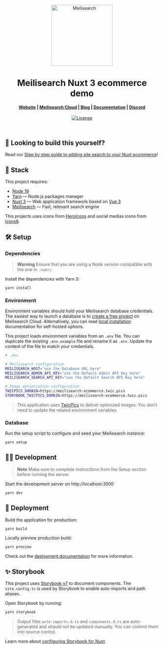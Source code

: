 <p align="center">
  <a href="https://www.meilisearch.com/?utm_campaign=ecommerce-demo&utm_source=github&utm_medium=readme" target="_blank">
    <img src="https://github.com/meilisearch/meilisearch/blob/main/assets/logo.svg" alt="Meilisearch" width="200" height="200" />
  </a>
</p>

<h1 align="center">Meilisearch Nuxt 3 ecommerce demo</h1>

<h4 align="center">
  <a href="https://www.meilisearch.com/?utm_campaign=ecommerce-demo&utm_source=github&utm_medium=readme">Website</a> |
  <a href="https://www.meilisearch.com/cloud?utm_campaign=ecommerce-demo&utm_source=github&utm_medium=readme">Meilisearch Cloud</a> |
  <a href="https://blog.meilisearch.com/?utm_campaign=ecommerce-demo&utm_source=github&utm_medium=readme">Blog</a> |
  <a href="https://www.meilisearch.com/docs/?utm_campaign=ecommerce-demo&utm_source=github&utm_medium=readme">Documentation</a> |
  <a href="https://discord.meilisearch.com/?utm_campaign=ecommerce-demo&utm_source=github&utm_medium=readme">Discord</a>
</h4>

<p align="center">
  <a href="https://github.com/meilisearch/demo-movies/blob/main/LICENCE"><img src="https://img.shields.io/badge/license-MIT-informational" alt="License"></a>
</p>
<br/>

## 💪 Looking to build this yourself?

Read our [Step by step guide to adding site search to your Nuxt ecommerce](https://blog.meilisearch.com/nuxt-ecommerce-search-guide/?utm_campaign=ecommerce-demo&utm_source=github&utm_medium=readme)!

## 🧰 Stack

This project requires:

- [Node 18](https://nodejs.org/)
- [Yarn](https://classic.yarnpkg.com/) — Node.js packages manager
- [Nuxt 3](https://nuxt.com) — Web application framework based on [Vue 3](https://vuejs.org/)
- [Meilisearch](https://meilisearch.com/?utm_campaign=ecommerce-demo&utm_source=github&utm_medium=readme) — Fast, relevant search engine

This projects uses icons from [Heroicons](https://heroicons.com/) and social medias icons from [icons8](https://icons8.com/icons/collections/EnE9mEHAiX2D).

## 🛠️ Setup

### Dependencies

> **Warning**
> Ensure that you are using a Node version compatible with the one in `.nvmrc`.

Install the dependencies with Yarn 3:

```bash
yarn install
```

### Environment

Environment variables should hold your Meilisearch database credentials. The easiest way to launch a database is to [create a free project](https://cloud.meilisearch.com/utm_campaign=ecommerce-demo&utm_source=github&utm_medium=readme) on Meilisearch Cloud. Alternatively, you can read [local installation](https://www.meilisearch.com/docs/learn/getting_started/installation?utm_campaign=ecommerce-demo&utm_source=github&utm_medium=readme#local-installation) documentation for self-hosted options.

This project loads environment variables from an `.env` file. You can duplicate the existing `.env.example` file and rename it as `.env`. Update the content of the file to match your credentials.

```bash
# .env

# Meilisearch configuration
MEILISEARCH_HOST="use the Database URL here"
MEILISEARCH_ADMIN_API_KEY="use the Default Admin API Key here"
MEILISEARCH_SEARCH_API_KEY="use the Default Search API Key here"

# Image optimization configuration
TWICPICS_DOMAIN=https://meilisearch-ecommerce.twic.pics
STORYBOOK_TWICPICS_DOMAIN=https://meilisearch-ecommerce.twic.pics
```

> This application uses [TwicPics](https://twicpics.com/) to deliver optimized images. You don’t need to update the related environment variables. 

### Database

Run the setup script to configure and seed your Meilisearch instance:

```bash
yarn setup
```

## 🧑‍💻 Development

> **Note**
> Make sure to complete instructions from the Setup section before running the server.

Start the development server on http://localhost:3000

```bash
yarn dev
```

## 🚀 Deployment

Build the application for production:

```bash
yarn build
```

Locally preview production build:

```bash
yarn preview
```

Check out the [deployment documentation](https://nuxt.com/docs/getting-started/deployment) for more information.

## ✨ Storybook

This project uses [Storybook v7](https://storybook.js.org/) to document components. The `vite.config.ts` is used by Storybook to enable auto-imports and path aliases.

Open Storybook by running:

```bash
yarn storybook
```

> Output files `auto-imports.d.ts` and `components.d.ts` are auto-generated and *should not* be updated manually. You can commit them into source control.

Learn more about [configuring Storybook for Nuxt](https://laurentcazanove.com/articles/storybook-nuxt-guide/).
